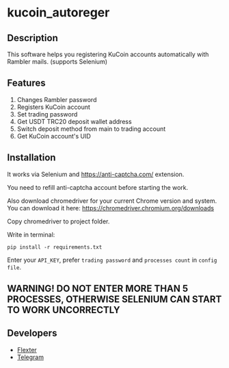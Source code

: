# kucoin_autoreger

## Description

This software helps you registering KuCoin accounts automatically with Rambler mails. (supports Selenium)

## Features

1) Changes Rambler password
2) Registers KuCoin account
3) Set trading password
4) Get USDT TRC20 deposit wallet address
5) Switch deposit method from main to trading account
6) Get KuCoin account's UID

## Installation

It works via Selenium and https://anti-captcha.com/ extension. 

You need to refill anti-captcha account before starting the work. 


Also download chromedriver for your current Chrome version and system. You can download it here: https://chromedriver.chromium.org/downloads

Copy chromedriver to project folder.

Write in terminal:

```
pip install -r requirements.txt
```

Enter your `API_KEY`, prefer `trading password` and `processes count` in `config file`.

## WARNING! DO NOT ENTER MORE THAN 5 PROCESSES, OTHERWISE SELENIUM CAN START TO WORK UNCORRECTLY

## Developers

- [Flexter](https://github.com/flexter1)
- 
  [Telegram](https://t.me/flexterwork)
